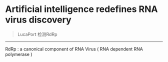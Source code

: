 # Artificial intelligence redefines RNA virus discovery
>LucaPort 检测RdRp  
---  
RdRp : a canonical component of RNA Virus ( RNA dependent RNA polymerase )
